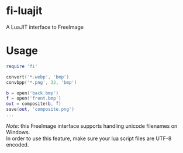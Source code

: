 fi-luajit
========

A LuaJIT interface to FreeImage

# Usage #

```lua
require 'fi'

convert('*.webp', 'bmp')
convbpp('*.png', 32, 'bmp')

b = open('back.bmp')
f = open('front.bmp')
out = composite(b, f)
save(out, 'composite.png')
...
```

*Note*: this FreeImage interface supports handling unicode filenames on Windows.  
In order to use this feature, make sure your lua script files are UTF-8 encoded.
